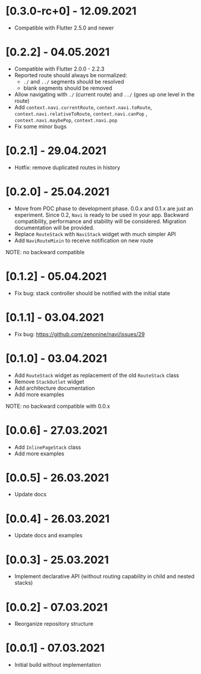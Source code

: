 # [0.3.0-rc+0] - 12.09.2021

* Compatible with Flutter 2.5.0 and newer

# [0.2.2] - 04.05.2021

* Compatible with Flutter 2.0.0 - 2.2.3
* Reported route should always be normalized:
  * `./` and `../` segments should be resolved
  * blank segments should be removed
* Allow navigating with `./` (current route) and `../` (goes up one level in the route)
* Add `context.navi.currentRoute`, `context.navi.toRoute`, `context.navi.relativeToRoute`, `context.navi.canPop`
  , `context.navi.maybePop`, `context.navi.pop`
* Fix some minor bugs

# [0.2.1] - 29.04.2021

* Hotfix: remove duplicated routes in history

# [0.2.0] - 25.04.2021

* Move from POC phase to development phase. 0.0.x and 0.1.x are just an experiment. Since 0.2, `Navi` is ready to be
  used in your app. Backward compatibility, performance and stability will be considered. Migration documentation will
  be provided.
* Replace `RouteStack` with `NaviStack` widget with much simpler API
* Add `NaviRouteMixin` to receive notification on new route

NOTE: no backward compatible

# [0.1.2] - 05.04.2021

* Fix bug: stack controller should be notified with the initial state

# [0.1.1] - 03.04.2021

* Fix bug: https://github.com/zenonine/navi/issues/29

# [0.1.0] - 03.04.2021

* Add `RouteStack` widget as replacement of the old `RouteStack` class
* Remove `StackOutlet` widget
* Add architecture documentation
* Add more examples

NOTE: no backward compatible with 0.0.x

# [0.0.6] - 27.03.2021

* Add `InlinePageStack` class
* Add more examples

# [0.0.5] - 26.03.2021

* Update docs

# [0.0.4] - 26.03.2021

* Update docs and examples

# [0.0.3] - 25.03.2021

* Implement declarative API (without routing capability in child and nested stacks)

# [0.0.2] - 07.03.2021

* Reorganize repository structure

# [0.0.1] - 07.03.2021

* Initial build without implementation
